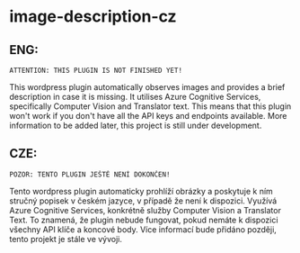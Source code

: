 # image-description-cz
## ENG:

```
ATTENTION: THIS PLUGIN IS NOT FINISHED YET!
```

This wordpress plugin automatically observes images and provides a brief description in case it is missing. It utilises Azure Cognitive Services, specifically Computer Vision and Translator text. This means that this plugin won't work if you don't have all the API keys and endpoints available.
More information to be added later, this project is still under development. 

## CZE:

```
POZOR: TENTO PLUGIN JEŠTĚ NENÍ DOKONČEN!
```

Tento wordpress plugin automaticky prohlíží obrázky a poskytuje k ním stručný popisek v českém jazyce, v případě že není k dispozici. Využívá Azure Cognitive Services, konkrétně služby Computer Vision a Translator Text. To znamená, že plugin nebude fungovat, pokud nemáte k dispozici všechny API klíče a koncové body.
Více informací bude přidáno později, tento projekt je stále ve vývoji.
